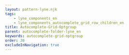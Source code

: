 ```yaml
---
layout: pattern-lyne.njk
tags: 
    - lyne_components_en
    - lyne_components_autocomplete_grid_row_children_en
title: Autocomplete-Grid-Optgroup
parent: autocomplete-folder-lyne_en
keywords: autocomplete-grid-optgroup
order: 30
excludeInNavigation: true
---
```

